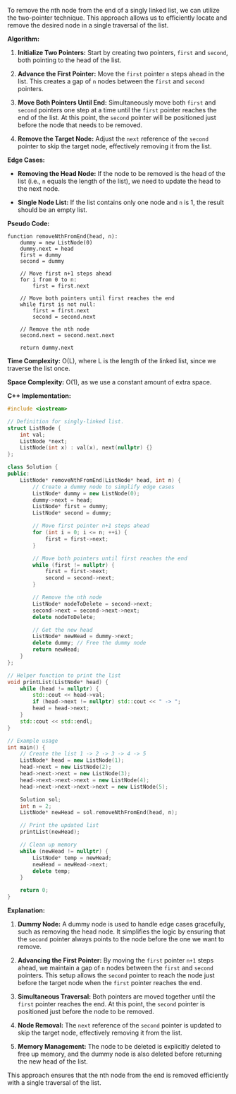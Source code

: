 To remove the nth node from the end of a singly linked list, we can utilize the two-pointer technique. This approach allows us to efficiently locate and remove the desired node in a single traversal of the list.

**Algorithm:**

1. **Initialize Two Pointers:** Start by creating two pointers, `first` and `second`, both pointing to the head of the list.

2. **Advance the First Pointer:** Move the `first` pointer `n` steps ahead in the list. This creates a gap of `n` nodes between the `first` and `second` pointers.

3. **Move Both Pointers Until End:** Simultaneously move both `first` and `second` pointers one step at a time until the `first` pointer reaches the end of the list. At this point, the `second` pointer will be positioned just before the node that needs to be removed.

4. **Remove the Target Node:** Adjust the `next` reference of the `second` pointer to skip the target node, effectively removing it from the list.

**Edge Cases:**

- **Removing the Head Node:** If the node to be removed is the head of the list (i.e., `n` equals the length of the list), we need to update the head to the next node.

- **Single Node List:** If the list contains only one node and `n` is 1, the result should be an empty list.

**Pseudo Code:**

```
function removeNthFromEnd(head, n):
    dummy = new ListNode(0)
    dummy.next = head
    first = dummy
    second = dummy

    // Move first n+1 steps ahead
    for i from 0 to n:
        first = first.next

    // Move both pointers until first reaches the end
    while first is not null:
        first = first.next
        second = second.next

    // Remove the nth node
    second.next = second.next.next

    return dummy.next
```

**Time Complexity:** O(L), where L is the length of the linked list, since we traverse the list once.

**Space Complexity:** O(1), as we use a constant amount of extra space.

**C++ Implementation:**

```cpp
#include <iostream>

// Definition for singly-linked list.
struct ListNode {
    int val;
    ListNode *next;
    ListNode(int x) : val(x), next(nullptr) {}
};

class Solution {
public:
    ListNode* removeNthFromEnd(ListNode* head, int n) {
        // Create a dummy node to simplify edge cases
        ListNode* dummy = new ListNode(0);
        dummy->next = head;
        ListNode* first = dummy;
        ListNode* second = dummy;

        // Move first pointer n+1 steps ahead
        for (int i = 0; i <= n; ++i) {
            first = first->next;
        }

        // Move both pointers until first reaches the end
        while (first != nullptr) {
            first = first->next;
            second = second->next;
        }

        // Remove the nth node
        ListNode* nodeToDelete = second->next;
        second->next = second->next->next;
        delete nodeToDelete;

        // Get the new head
        ListNode* newHead = dummy->next;
        delete dummy; // Free the dummy node
        return newHead;
    }
};

// Helper function to print the list
void printList(ListNode* head) {
    while (head != nullptr) {
        std::cout << head->val;
        if (head->next != nullptr) std::cout << " -> ";
        head = head->next;
    }
    std::cout << std::endl;
}

// Example usage
int main() {
    // Create the list 1 -> 2 -> 3 -> 4 -> 5
    ListNode* head = new ListNode(1);
    head->next = new ListNode(2);
    head->next->next = new ListNode(3);
    head->next->next->next = new ListNode(4);
    head->next->next->next->next = new ListNode(5);

    Solution sol;
    int n = 2;
    ListNode* newHead = sol.removeNthFromEnd(head, n);

    // Print the updated list
    printList(newHead);

    // Clean up memory
    while (newHead != nullptr) {
        ListNode* temp = newHead;
        newHead = newHead->next;
        delete temp;
    }

    return 0;
}
```

**Explanation:**

1. **Dummy Node:** A dummy node is used to handle edge cases gracefully, such as removing the head node. It simplifies the logic by ensuring that the `second` pointer always points to the node before the one we want to remove.

2. **Advancing the First Pointer:** By moving the `first` pointer `n+1` steps ahead, we maintain a gap of `n` nodes between the `first` and `second` pointers. This setup allows the `second` pointer to reach the node just before the target node when the `first` pointer reaches the end.

3. **Simultaneous Traversal:** Both pointers are moved together until the `first` pointer reaches the end. At this point, the `second` pointer is positioned just before the node to be removed.

4. **Node Removal:** The `next` reference of the `second` pointer is updated to skip the target node, effectively removing it from the list.

5. **Memory Management:** The node to be deleted is explicitly deleted to free up memory, and the dummy node is also deleted before returning the new head of the list.

This approach ensures that the nth node from the end is removed efficiently with a single traversal of the list. 